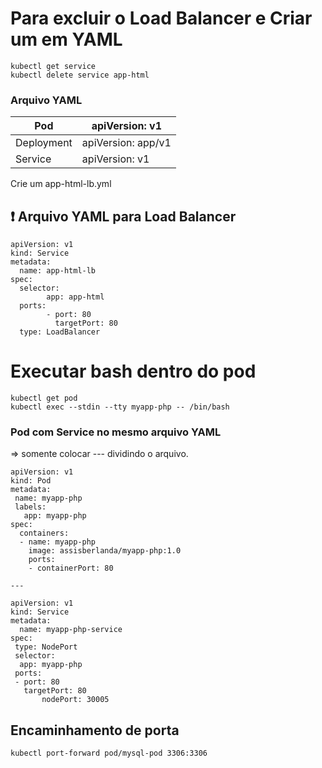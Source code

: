  # Para excluir o Load Balancer e Criar um em YAML
 	kubectl get service
  	kubectl delete service app-html
### Arquivo YAML
| Pod | apiVersion: v1 |
|-|-|
| Deployment | apiVersion: app/v1 |
| Service    | apiVersion: v1     |
 Crie um app-html-lb.yml
 ## ❗️ Arquivo YAML para Load Balancer
	apiVersion: v1
	kind: Service
	metadata: 
  	  name: app-html-lb
	spec:
  	  selector:
    	    app: app-html
  	  ports:
    	    - port: 80
      	      targetPort: 80
 	  type: LoadBalancer
# Executar bash dentro do pod
	kubectl get pod
	kubectl exec --stdin --tty myapp-php -- /bin/bash
 ### Pod com Service no mesmo arquivo YAML
 => somente colocar --- dividindo o arquivo.
 
 	apiVersion: v1
	kind: Pod
	metadata:
 	 name: myapp-php
 	 labels:
 	   app: myapp-php
	spec:
	  containers:
	  - name: myapp-php
	    image: assisberlanda/myapp-php:1.0
	    ports:
	    - containerPort: 80

	---

	apiVersion: v1
	kind: Service
	metadata:
	  name: myapp-php-service
	spec:
 	 type: NodePort
 	 selector:
  	  app: myapp-php
 	 ports:
   	 - port: 80
   	   targetPort: 80
    	   nodePort: 30005
## Encaminhamento de porta
	kubectl port-forward pod/mysql-pod 3306:3306
